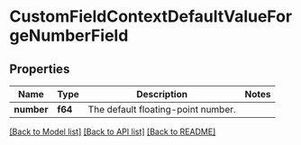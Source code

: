 # CustomFieldContextDefaultValueForgeNumberField

## Properties

Name | Type | Description | Notes
------------ | ------------- | ------------- | -------------
**number** | **f64** | The default floating-point number. | 

[[Back to Model list]](../README.md#documentation-for-models) [[Back to API list]](../README.md#documentation-for-api-endpoints) [[Back to README]](../README.md)


